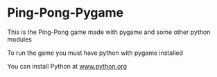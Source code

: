 # Ping-Pong-Pygame

This is the Ping-Pong game made with pygame and some other python modules

To run the game you must have python with pygame installed

You can install Python at www.python.org
